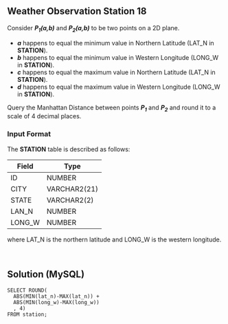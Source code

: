 [comment]: <> (Written: 02-Apr-2020)

## Weather Observation Station 18
Consider **_P<sub>1</sub>(a,b)_** and **_P<sub>2</sub>(a,b)_** to be two points on a 2D plane.
* **_a_** happens to equal the minimum value in Northern Latitude (LAT_N in **STATION**).
* **_b_** happens to equal the minimum value in Western Longitude (LONG_W in **STATION**).
* **_c_** happens to equal the maximum value in Northern Latitude (LAT_N in **STATION**).
* **_d_** happens to equal the maximum value in Western Longitude (LONG_W in **STATION**).

Query the Manhattan Distance between points  **_P<sub>1</sub>_** and  **_P<sub>2</sub>_** and round it to a scale of 4 decimal places.

### Input Format
The **STATION** table is described as follows:

| Field  | Type         |
|--------|--------------|
| ID     | NUMBER       |
| CITY   | VARCHAR2(21) |
| STATE  | VARCHAR2(2)  |
| LAN_N  | NUMBER       |
| LONG_W | NUMBER       |

where LAT_N is the northern latitude and LONG_W is the western longitude.

&nbsp;
## Solution (MySQL)
```
SELECT ROUND(
  ABS(MIN(lat_n)-MAX(lat_n)) + 
  ABS(MIN(long_w)-MAX(long_w))
  , 4)
FROM station;
```